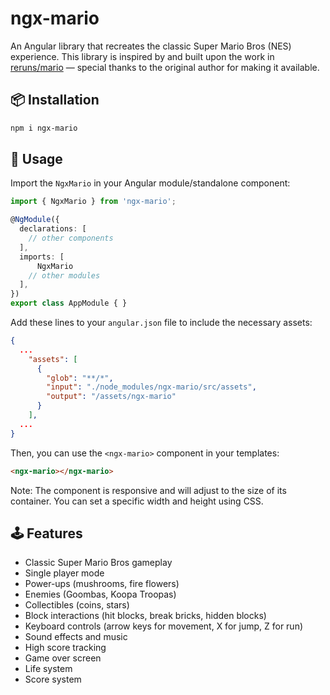 # ngx-mario

An Angular library that recreates the classic Super Mario Bros (NES) experience. This library is inspired by and built upon the work in [reruns/mario](https://github.com/reruns/mario) — special thanks to the original author for making it available.


## 📦 Installation

```bash
npm i ngx-mario
```

## 🚀 Usage
Import the `NgxMario` in your Angular module/standalone component:

```typescript
import { NgxMario } from 'ngx-mario';

@NgModule({
  declarations: [
    // other components
  ],
  imports: [
      NgxMario
    // other modules
  ],
})
export class AppModule { }
```

Add these lines to your `angular.json` file to include the necessary assets:

```json
{
  ...
    "assets": [
      {
        "glob": "**/*",
        "input": "./node_modules/ngx-mario/src/assets",
        "output": "/assets/ngx-mario"
      }
    ],
  ...
}
```

Then, you can use the `<ngx-mario>` component in your templates:

```html
<ngx-mario></ngx-mario>
```

Note: The component is responsive and will adjust to the size of its container. You can set a specific width and height using CSS.

## 🕹️ Features
- Classic Super Mario Bros gameplay
- Single player mode
- Power-ups (mushrooms, fire flowers)
- Enemies (Goombas, Koopa Troopas)
- Collectibles (coins, stars)
- Block interactions (hit blocks, break bricks, hidden blocks)
- Keyboard controls (arrow keys for movement, X for jump, Z for run)
- Sound effects and music
- High score tracking
- Game over screen
- Life system
- Score system
